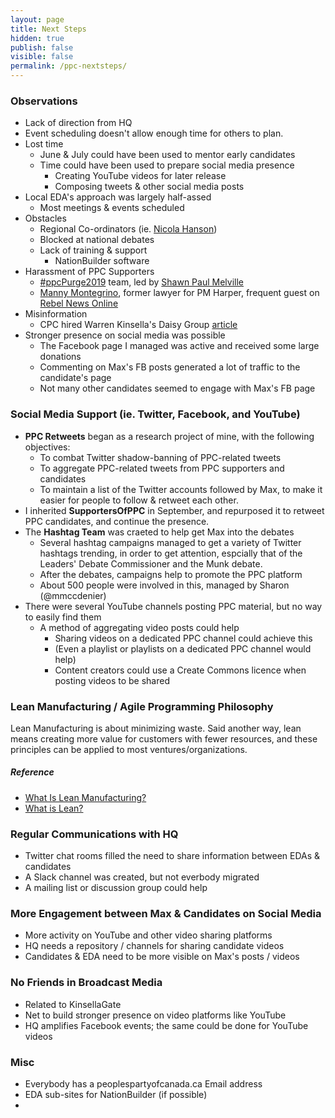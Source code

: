 ```yaml
---
layout: page
title: Next Steps
hidden: true
publish: false
visible: false
permalink: /ppc-nextsteps/
---
```


### Observations
- Lack of direction from HQ
- Event scheduling doesn't allow enough time for others to plan.
- Lost time
    - June & July could have been used to mentor early candidates
    - Time could have been used to prepare social media presence
        - Creating YouTube videos for later release
        - Composing tweets & other social media posts
- Local EDA's approach was largely half-assed
    - Most meetings & events scheduled
- Obstacles
    - Regional Co-ordinators (ie. [Nicola Hanson][1])
    - Blocked at national debates
    - Lack of training & support
        - NationBuilder software
- Harassment of PPC Supporters
    - [#ppcPurge2019][6] team, led by [Shawn Paul Melville][2]
    - [Manny Montegrino][3], former lawyer for PM Harper, frequent guest on [Rebel News Online][7]
- Misinformation
    - CPC hired Warren Kinsella's Daisy Group [article][10]
- Stronger presence on social media was possible
	- The Facebook page I managed was active and received some large donations
	- Commenting on Max's FB posts generated a lot of traffic to the candidate's page
	- Not many other candidates seemed to engage with Max's FB page

### Social Media Support (ie. Twitter, Facebook, and YouTube)
- **PPC Retweets** began as a research project of mine, with the following objectives:
	- To combat Twitter shadow-banning of PPC-related tweets
	- To aggregate PPC-related tweets from PPC supporters and candidates
	- To maintain a list of the Twitter accounts followed by Max, to make it easier for people to follow & retweet each other.
- I inherited **SupportersOfPPC** in September, and repurposed it to retweet PPC candidates, and continue the presence.
- The **Hashtag Team** was craeted to help get Max into the debates
	- Several hashtag campaigns managed to get a variety of Twitter hashtags trending, in order to get attention, espcially that of the Leaders' Debate Commissioner and the Munk debate.
	- After the debates, campaigns help to promote the PPC platform
	- About 500 people were involved in this, managed by Sharon (@mmccdenier)
- There were several YouTube channels posting PPC material, but no way to easily find them
	- A method of aggregating video posts could help
		- Sharing videos on a dedicated PPC channel could achieve this
		- (Even a playlist or playlists on a dedicated PPC channel would help)
		- Content creators could use a Create Commons licence when posting videos to be shared
		
### Lean Manufacturing / Agile Programming Philosophy
Lean Manufacturing is about minimizing waste.  Said another way, lean means
creating more value for customers with fewer resources, and these principles
can be applied to most ventures/organizations.

##### Reference
- [What Is Lean Manufacturing?][8]
- [What is Lean?][9]

### Regular Communications with HQ
- Twitter chat rooms filled the need to share information between EDAs & candidates
- A Slack channel was created, but not everbody migrated
- A mailing list or discussion group could help

### More Engagement between Max & Candidates on Social Media
- More activity on YouTube and other video sharing platforms
- HQ needs a repository / channels for sharing candidate videos
- Candidates & EDA need to be more visible on Max's posts / videos

### No Friends in Broadcast Media
- Related to KinsellaGate
- Net to build stronger presence on video platforms like YouTube
- HQ amplifies Facebook events; the same could be done for YouTube videos

### Misc
- Everybody has a peoplespartyofcanada.ca Email address
- EDA sub-sites for NationBuilder (if possible)
-


[1]: https://youtu.be/ybGAcA3lz7k
[2]: https://shawnpaulmelville.com/blog
[3]: https://www.twitter.com/@manny_ottawa
[4]: https://twitter.com/TrudeauMustGo19/status/1187836985345478657
[5]: https://scholars.wlu.ca/cgi/viewcontent.cgi?article=1012&context=soci_faculty
[6]: https://twitter.com/hashtag/ppcPurge2019
[7]: https://www.youtube.com/channel/UCGy6uV7yqGWDeUWTZzT3ZEg/search?query=Manny
[8]: https://www.projectmanager.com/blog/what-is-lean-manufacturing
[9]: https://www.lean.org/WhatsLean/
[10]: https://archive.fo/LUWYz#selection-2301.36-2301.37


